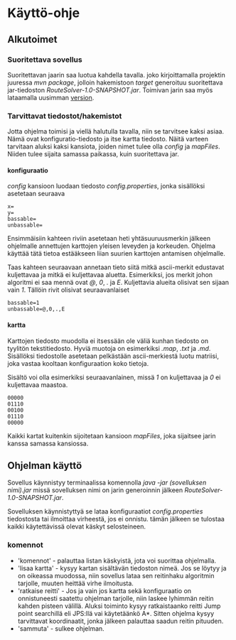 # Käyttö-ohje

## Alkutoimet

### Suoritettava sovellus

Suoritettavan jaarin saa luotua kahdella tavalla. joko kirjoittamalla projektin juuressa _mvn package_, jolloin hakemistoon _target_ generoituu suoritettava jar-tiedoston _RouteSolver-1.0-SNAPSHOT.jar_. Toimivan jarin saa myös lataamalla uusimman [version](https://github.com/Jhoneagle/RouteSolver/releases).

### Tarvittavat tiedostot/hakemistot

Jotta ohjelma toimisi ja viellä halutulla tavalla, niin se tarvitsee kaksi asiaa. Nämä ovat konfiguratio-tiedosto ja itse kartta tiedosto. Näitä varteen tarvitaan aluksi kaksi kansiota, joiden nimet tulee olla _config_ ja _mapFiles_. Niiden tulee sijaita samassa paikassa, kuin suoritettava jar.

#### konfiguraatio

_config_ kansioon luodaan tiedosto _config.properties_, jonka sisällöksi asetetaan seuraava

```
x=
y=
bassable=
unbassable=
```

Ensimmäisiin kahteen riviin asetetaan heti yhtäsuuruusmerkin jälkeen ohjelmalle annettujen karttojen yleisen leveyden ja korkeuden. Ohjelma käyttää tätä tietoa estääkseen liian suurien karttojen antamisen ohjelmalle.

Taas kahteen seuraavaan annetaan tieto siitä mitkä ascii-merkit edustavat kuljettavaa ja mitkä ei kuljettavaa aluetta. Esimerkiksi, jos merkit johon algoritmi ei saa mennä ovat _@_, _0_, _._ ja _E_. Kuljettavia alueita olisivat sen sijaan vain _1_. Tällöin rivit olisivat seuraavanlaiset

```
bassable=1
unbassable=@,0,.,E
```

#### kartta

Karttojen tiedosto muodolla ei itsessään ole väliä kunhan tiedosto on tyylitön tekstitiedosto. Hyviä muotoja on esimerkiksi _.map_, _.txt_ ja _.md_. Sisällöksi tiedostolle asetetaan pelkästään ascii-merkiestä luotu matriisi, joka vastaa kooltaan konfiguraation koko tietoja.

Sisältö voi olla esimerkiksi seuraavanlainen, missä _1_ on kuljettavaa ja _0_ ei kuljettavaa maastoa.

```
00000
01110
00100
01110
00000
```

Kaikki kartat kuitenkin sijoitetaan kansioon _mapFiles_, joka sijaitsee jarin kanssa samassa kansiossa.

## Ohjelman käyttö

Sovellus käynnistyy terminaalissa komennolla _java -jar (sovelluksen nimi).jar_ missä sovelluksen nimi on jarin generoinnin jälkeen _RouteSolver-1.0-SNAPSHOT.jar_.

Sovelluksen käynnistyttyä se lataa konfiguraatiot _config.properties_ tiedostosta tai ilmoittaa virheestä, jos ei onnistu. tämän jälkeen se tulostaa kaikki käytettävissä olevat käskyt selosteineen.

### komennot

* 'komennot' - palauttaa listan käskyistä, jota voi suorittaa ohjelmalla.
* 'lisaa kartta' - kysyy kartan sisältävän tiedoston nimeä. Jos se löytyy ja on oikeassa muodossa, niin sovellus lataa sen reitinhaku algoritmin tarjolle, muuten heittää virhe ilmoitusta.
* 'ratkaise reitti' - Jos ja vain jos kartta sekä konfiguraatio on onnistuneesti saatettu ohjelman tarjolle, niin laskee lyhimmän reitin kahden pisteen välillä. Aluksi toiminto kysyy ratkaistaanko reitti Jump point searchillä eli JPS:llä vai käytetäänkö A*. Sitten ohjelma kysyy tarvittavat koordinaatit, jonka jälkeen palauttaa saadun reitin pituuden.
* 'sammuta' - sulkee ohjelman.

